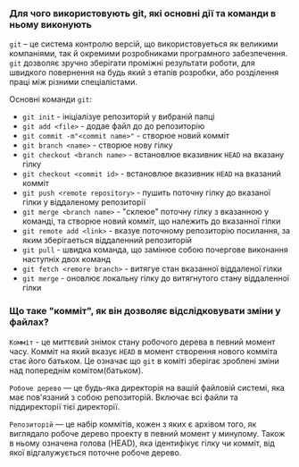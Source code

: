 ### Для чого використовують git, які основні дії та команди в ньому виконують

`git` – це система контролю версій, що використовуеться як великими компаніями, так й окремими розробниками програмного забезпечення. `git` дозволяє зручно зберігати проміжні результати роботи, для швидкого повернення на будь який з етапів розробки, або розділення праці між різними спеціалістами.

Основні команди `git`:

  - `git init` - ініціалізуе репозиторій у вибраній папці
  - `git add <file>` - додае файл до до репозиторію
  - `git commit -m"<commit name>"` - створюе новий комміт
  - `git branch <name>` - створюе нову гілку
  - `git checkout <branch name>` - встановлюе вказивник `HEAD` на вказану гілку
  - `git checkout <commit id>` - встановлюе вказивник `HEAD` на вказаний комміт
  - `git push <remote repository>` - пушить поточну гілку до вказаної гілки у віддаленому репозиторії
  - `git merge <branch name>` - "склеюе" поточну гілку з вказанною у команді, та створюе новий комміт, що належить до вказанної гілки
  - `git remote add <link>` - вказуе поточному репозиторію посилання, за яким зберігаеться віддаленний репозиторій
  - `git pull` - швидка команда, що замінюе собою почергове виконання наступніх двох команд
  - `git fetch <remore branch>` - витягуе стан вказанної віддаленої гілки
  - `git merge` - оновлює локальну гілку до витягнутого стану віддаленної гілки

### Що таке "комміт", як він дозволяє відслідковувати зміни у файлах?

`Комміт` - це миттєвий знімок стану робочого дерева в певний момент часу. Комміт на який вказує `HEAD` в момент створення нового комміта стає його батьком.  Це означає що `git` в коміті зберігає зроблені зміни над попереднім комітом(батьком).

`Робоче дерево` — це будь-яка директорія на вашій файловій системі, яка має пов'язаний з собою репозиторій. Включає всі файли та піддиректорії тієї директорії.

`Репозиторій` — це набір коммітів, кожен з яких є архівом того, як виглядало робоче дерево проекту в певний момент у минулому. Також в ньому означена голова (HEAD), яка ідентифікує гілку чи комміт, від якої відгалужується поточне робоче дерево.
